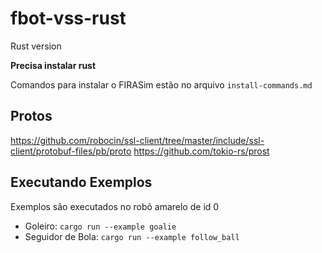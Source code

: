 # fbot-vss-rust
Rust version

**Precisa instalar rust**

Comandos para instalar o FIRASim estão no arquivo `install-commands.md`

## Protos
https://github.com/robocin/ssl-client/tree/master/include/ssl-client/protobuf-files/pb/proto
https://github.com/tokio-rs/prost

## Executando Exemplos
Exemplos são executados no robô amarelo de id 0

- Goleiro: `cargo run --example goalie`
- Seguidor de Bola: `cargo run --example follow_ball`
